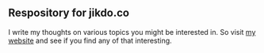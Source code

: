 ## Respository for jikdo.co
I write my thoughts on various topics you might be interested in. So visit [my website](https://www.jikdo.co) and see if you find any of that interesting.